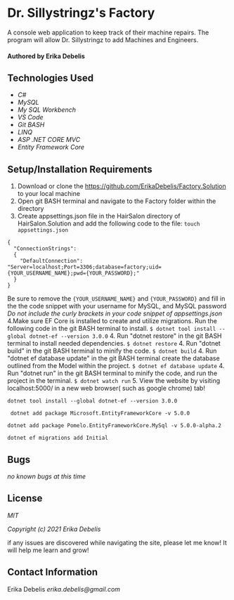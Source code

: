 # Dr. Sillystringz's Factory

A console web application to keep track of their machine repairs. The program will allow Dr. Sillystringz to add Machines and Engineers.

#### Authored by Erika Debelis

## Technologies Used

* _C#_
* _MySQL_
* _My SQL Workbench_
* _VS Code_
* _Git BASH_
* _LINQ_
* _ASP .NET CORE MVC_
* _Entity Framework Core_

## Setup/Installation Requirements

1. Download or clone the https://github.com/ErikaDebelis/Factory.Solution to your local machine
2. Open git BASH terminal and navigate to the Factory folder within the directory
3. Create appsettings.json file in the HairSalon directory of HairSalon.Solution and add the following code to the file: ``touch appsettings.json``
```
{
  "ConnectionStrings":
  {
    "DefaultConnection": "Server=localhost;Port=3306;database=factory;uid={YOUR_USERNAME_NAME};pwd={YOUR_PASSWORD};"
  }
}
```
Be sure to remove the ``{YOUR_USERNAME_NAME}`` and ``{YOUR_PASSWORD}`` and fill in the the code snippet with your username for MySQL, and MySQL password _Do not include the curly brackets in your code snippet of appsettings.json_
4.Make sure EF Core is installed to create and utilize migrations. Run the following code in the git BASH terminal to install.
    ``$ dotnet tool install --global dotnet-ef --version 3.0.0``
4. Run "dotnet restore" in the git BASH terminal to install needed dependencies.
    ``$ dotnet restore``
4. Run "dotnet build" in the git BASH terminal to minify the code.
    ``$ dotnet build``
4. Run "dotnet ef database update" in the git BASH terminal create the database outlined from the Model within the project.
    ``$ dotnet ef database update``
4. Run "dotnet run" in the git BASH terminal to  minify the code, and run the project in the terminal.
    ``$ dotnet watch run``
5. View the website by visiting localhost:5000/ in a new web browser( such as google chrome) tab!

``dotnet tool install --global dotnet-ef --version 3.0.0``

`` dotnet add package Microsoft.EntityFrameworkCore -v 5.0.0``

``dotnet add package Pomelo.EntityFrameworkCore.MySql -v 5.0.0-alpha.2``

``dotnet ef migrations add Initial``
## Bugs

_no known bugs at this time_

## License

_MIT_

_Copyright (c) 2021 Erika Debelis_

if any issues are discovered while navigating the site, please let me know! It will help me learn and grow!

## Contact Information

Erika Debelis _erika.debelis@gmail.com_